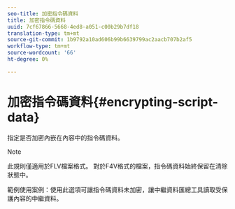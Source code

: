 ```yaml
---
seo-title: 加密指令碼資料
title: 加密指令碼資料
uuid: 7cf67866-5668-4ed8-a051-c00b29b7df18
translation-type: tm+mt
source-git-commit: 1b9792a10ad606b99b6639799ac2aacb707b2af5
workflow-type: tm+mt
source-wordcount: '66'
ht-degree: 0%

---
```



# 加密指令碼資料{#encrypting-script-data}

指定是否加密內嵌在內容中的指令碼資料。

>[!NOTE]
>
>此規則僅適用於FLV檔案格式。 對於F4V格式的檔案，指令碼資料始終保留在清除狀態中。

範例使用案例：使用此選項可讓指令碼資料未加密，讓中繼資料匯總工具讀取受保護內容的中繼資料。
